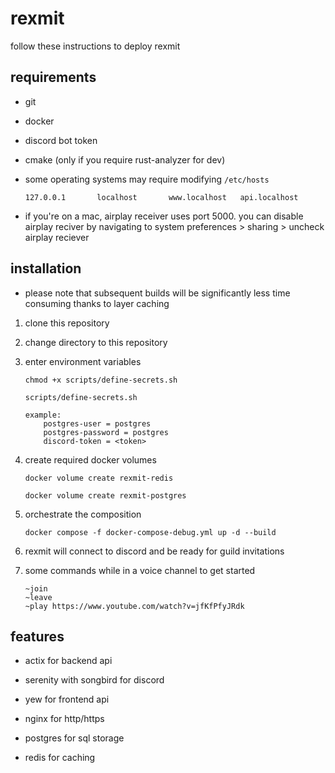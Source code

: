 # rexmit


follow these instructions to deploy rexmit

## requirements

- git
- docker
- discord bot token

- cmake (only if you require rust-analyzer for dev)

- some operating systems may require modifying `/etc/hosts`
    ```
    127.0.0.1       localhost       www.localhost   api.localhost
    ```

- if you're on a mac, airplay receiver uses port 5000.
    you can disable airplay reciver by navigating to system preferences > sharing > uncheck airplay reciever

## installation

- please note that subsequent builds will be significantly less time consuming thanks to layer caching

1. clone this repository

2. change directory to this repository

3. enter environment variables
    ```
    chmod +x scripts/define-secrets.sh

    scripts/define-secrets.sh
    ```
    ```
    example:
        postgres-user = postgres
        postgres-password = postgres
        discord-token = <token>
    ```

4. create required docker volumes
    ```
    docker volume create rexmit-redis
    
    docker volume create rexmit-postgres
    ```

5. orchestrate the composition
    ```
    docker compose -f docker-compose-debug.yml up -d --build
    ```

6. rexmit will connect to discord and be ready for guild invitations

7. some commands while in a voice channel to get started
    ```
    ~join
    ~leave
    ~play https://www.youtube.com/watch?v=jfKfPfyJRdk
    ```

## features
- actix for backend api

- serenity with songbird for discord

- yew for frontend api

- nginx for http/https

- postgres for sql storage

- redis for caching